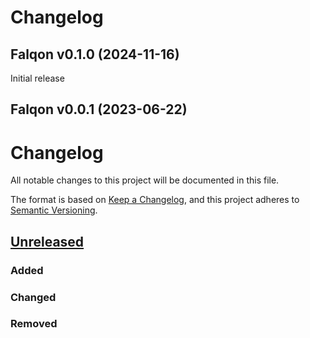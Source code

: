 # Changelog

## Falqon v0.1.0 (2024-11-16)

Initial release

## Falqon v0.0.1 (2023-06-22)

# Changelog

All notable changes to this project will be documented in this file.

The format is based on [Keep a Changelog](https://keepachangelog.com/en/1.1.0/),
and this project adheres to [Semantic Versioning](https://semver.org/spec/v2.0.0.html).

## [Unreleased]

### Added

### Changed

### Removed

[unreleased]: https://github.com/floriandejonckheere/falqon/compare/v0.1.0...HEAD
[0.1.0]: https://github.com/floriandejonckheere/falqon/compare/v0.0.1...v0.1.0
